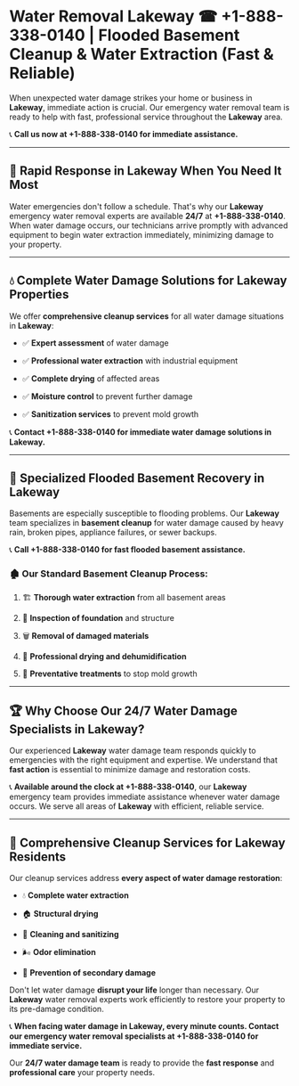 # Water Removal Lakeway ☎ +1-888-338-0140 | Flooded Basement Cleanup & Water Extraction (Fast & Reliable)

When unexpected water damage strikes your home or business in **Lakeway**, immediate action is crucial. Our emergency water removal team is ready to help with fast, professional service throughout the **Lakeway** area. 

📞 **Call us now at +1-888-338-0140 for immediate assistance.**
---
## 🚀 Rapid Response in Lakeway When You Need It Most
Water emergencies don't follow a schedule. That's why our **Lakeway** emergency water removal experts are available **24/7** at **+1-888-338-0140**. When water damage occurs, our technicians arrive promptly with advanced equipment to begin water extraction immediately, minimizing damage to your property.
---
## 💧 Complete Water Damage Solutions for Lakeway Properties
We offer **comprehensive cleanup services** for all water damage situations in **Lakeway**:
- ✅ **Expert assessment** of water damage  
- ✅ **Professional water extraction** with industrial equipment  
- ✅ **Complete drying** of affected areas  
- ✅ **Moisture control** to prevent further damage  
- ✅ **Sanitization services** to prevent mold growth  
📞 **Contact +1-888-338-0140 for immediate water damage solutions in Lakeway.**
---
## 🌊 Specialized Flooded Basement Recovery in Lakeway
Basements are especially susceptible to flooding problems. Our **Lakeway** team specializes in **basement cleanup** for water damage caused by heavy rain, broken pipes, appliance failures, or sewer backups. 
📞 **Call +1-888-338-0140 for fast flooded basement assistance.**
### 🏚️ Our Standard Basement Cleanup Process:
1. 🏗️ **Thorough water extraction** from all basement areas  
2. 🔎 **Inspection of foundation** and structure  
3. 🗑️ **Removal of damaged materials**  
4. 💨 **Professional drying and dehumidification**  
5. 🚫 **Preventative treatments** to stop mold growth  
---
## 🏆 Why Choose Our 24/7 Water Damage Specialists in Lakeway?
Our experienced **Lakeway** water damage team responds quickly to emergencies with the right equipment and expertise. We understand that **fast action** is essential to minimize damage and restoration costs.
📞 **Available around the clock at +1-888-338-0140**, our **Lakeway** emergency team provides immediate assistance whenever water damage occurs. We serve all areas of **Lakeway** with efficient, reliable service.
---
## 🧹 Comprehensive Cleanup Services for Lakeway Residents
Our cleanup services address **every aspect of water damage restoration**:
- 💧 **Complete water extraction**  
- 🏠 **Structural drying**  
- 🧼 **Cleaning and sanitizing**  
- 🌬️ **Odor elimination**  
- 🚫 **Prevention of secondary damage**  
Don't let water damage **disrupt your life** longer than necessary. Our **Lakeway** water removal experts work efficiently to restore your property to its pre-damage condition.
📞 **When facing water damage in Lakeway, every minute counts. Contact our emergency water removal specialists at +1-888-338-0140 for immediate service.**
Our **24/7 water damage team** is ready to provide the **fast response** and **professional care** your property needs.
